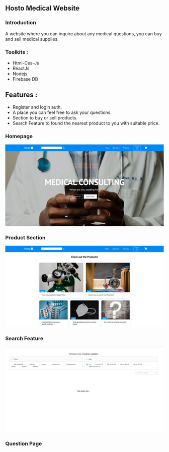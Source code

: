 ## Hosto Medical Website

### Introduction

A website where you can inquire about any medical questions,
you can buy and sell medical supplies.

### Toolkits :
* Html-Css-Js
* ReactJs
* Nodejs
* Firebase DB

## Features :
* Register and login auth.
* A place you can feel free to ask your questions.
* Section to buy or sell products.
* Search Feature to found the nearest product to you with suitable price.

### Homepage

![HomePage](/images/HomePage.jpg)

### Product Section

![Bproducts](/images/Bproducts.jpg)

### Search Feature

![Sfeature](/images/Sfeature.png)

### Question Page





